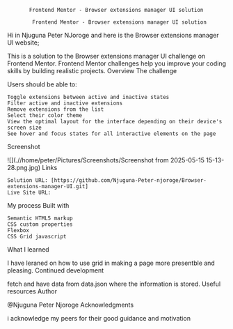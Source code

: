            Frontend Mentor - Browser extensions manager UI solution
            
            Frontend Mentor - Browser extensions manager UI solution

Hi in Njuguna Peter NJoroge and here is the Browser extensions manager UI website;

This is a solution to the Browser extensions manager UI challenge on Frontend Mentor. Frontend Mentor challenges help you improve your coding skills by building realistic projects.
Overview
The challenge

Users should be able to:

    Toggle extensions between active and inactive states
    Filter active and inactive extensions
    Remove extensions from the list
    Select their color theme
    View the optimal layout for the interface depending on their device's screen size
    See hover and focus states for all interactive elements on the page

Screenshot

![](.//home/peter/Pictures/Screenshots/Screenshot from 2025-05-15 15-13-28.png.jpg)
Links

    Solution URL: [https://github.com/Njuguna-Peter-njoroge/Browser-extensions-manager-UI.git]
    Live Site URL:

My process
Built with

    Semantic HTML5 markup
    CSS custom properties
    Flexbox
    CSS Grid javascript

What I learned

I have leraned on how to use grid in making a page more presentble and pleasing.
Continued development

fetch and have data from data.json where the information is stored.
Useful resources
Author

@Njuguna Peter Njoroge
Acknowledgments

i acknowledge my peers for their good guidance and motivation

